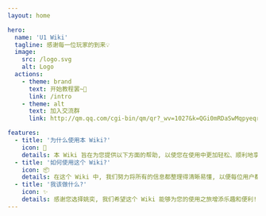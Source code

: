 ```yaml
---
layout: home

hero:
  name: 'U1 Wiki'
  tagline: 感谢每一位玩家的到来💡
  image:
    src: /logo.svg
    alt: Logo
  actions:
    - theme: brand
      text: 开始教程罢~🤔
      link: /intro
    - theme: alt
      text: 加入交流群
      link: http://qm.qq.com/cgi-bin/qm/qr?_wv=1027&k=QGi0mRDaSwMqpyeqr5HKldw724Pw94hP&authKey=ZqMqMOHRPvznBOUR08ugfTvYSt5czdZHIvBwIRg7136nGZXqGEV%2FUaM0Vs0jk3lJ&noverify=0&group_code=462612384

features:
  - title: '为什么使用本 Wiki?'
    icon: 🔨
    details: 本 Wiki 旨在为您提供以下方面的帮助, 以使您在使用中更加轻松、顺利地享受。
  - title: '如何使用这个 Wiki?'
    icon: 📦
    details: 在这个 Wiki 中, 我们努力将所有的信息都整理得清晰易懂, 以便每位用户都能受益。如果您有任何反馈、建议或需要帮助, 你可以联系作者寻求帮助。
  - title: '我该做什么?'
    icon: ✨
    details: 感谢您选择姚奕, 我们希望这个 Wiki 能够为您的使用之旅增添乐趣和便利!
---
```

